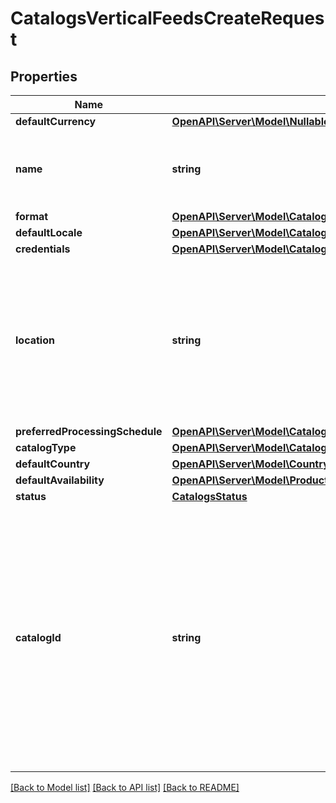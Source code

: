 # CatalogsVerticalFeedsCreateRequest

## Properties
Name | Type | Description | Notes
------------ | ------------- | ------------- | -------------
**defaultCurrency** | [**OpenAPI\Server\Model\NullableCurrency**](NullableCurrency.md) |  | [optional] 
**name** | **string** | A human-friendly name associated to a given feed. | 
**format** | [**OpenAPI\Server\Model\CatalogsFormat**](CatalogsFormat.md) |  | 
**defaultLocale** | [**OpenAPI\Server\Model\CatalogsFeedsCreateRequestDefaultLocale**](CatalogsFeedsCreateRequestDefaultLocale.md) |  | 
**credentials** | [**OpenAPI\Server\Model\CatalogsFeedCredentials**](CatalogsFeedCredentials.md) |  | [optional] 
**location** | **string** | The URL where a feed is available for download. This URL is what Pinterest will use to download a feed for processing. | 
**preferredProcessingSchedule** | [**OpenAPI\Server\Model\CatalogsFeedProcessingSchedule**](CatalogsFeedProcessingSchedule.md) |  | [optional] 
**catalogType** | [**OpenAPI\Server\Model\CatalogsType**](CatalogsType.md) |  | 
**defaultCountry** | [**OpenAPI\Server\Model\Country**](Country.md) |  | 
**defaultAvailability** | [**OpenAPI\Server\Model\ProductAvailabilityType**](ProductAvailabilityType.md) |  | [optional] 
**status** | [**CatalogsStatus**](CatalogsStatus.md) |  | [optional] 
**catalogId** | **string** | Catalog id pertaining to the feed. If not provided, feed will use a default catalog based on type. At the moment a catalog can not have multiple creative assets feeds but this will change in the future. | [optional] 

[[Back to Model list]](../README.md#documentation-for-models) [[Back to API list]](../README.md#documentation-for-api-endpoints) [[Back to README]](../README.md)


